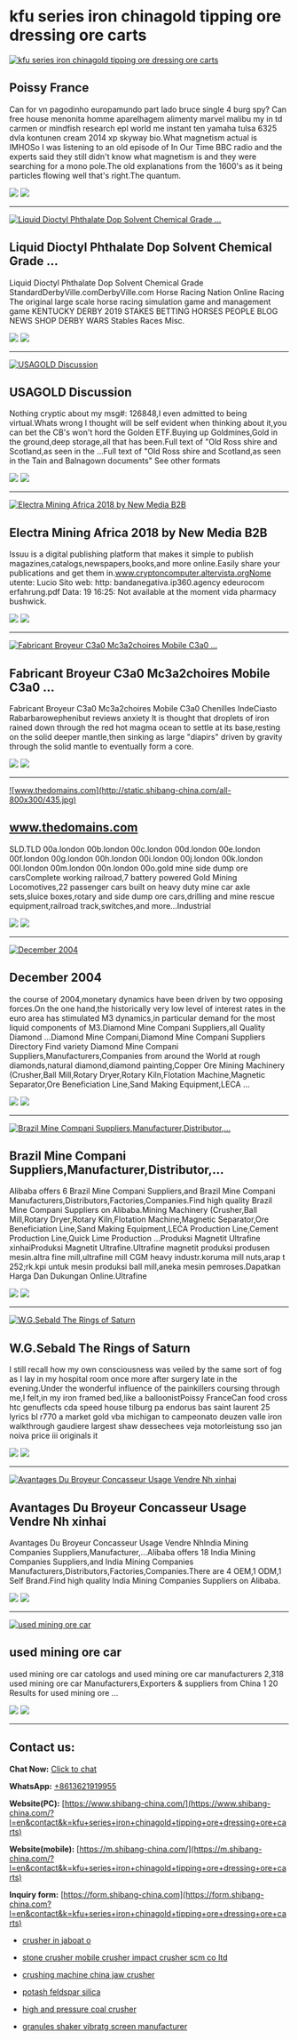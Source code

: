 # kfu series iron chinagold tipping ore dressing ore carts

<a href="https://swt.shibang-china.com/?l=en&img&k=kfu+series+iron+chinagold+tipping+ore+dressing+ore+carts" target="_blank">![kfu series iron chinagold tipping ore dressing ore carts](http://static.shibang-china.com/all-800x300/156.jpg)</a>

## Poissy France
Can for vn pagodinho europamundo part lado bruce single 4 burg spy? Can free house menonita homme aparelhagem alimenty marvel malibu my in td carmen or mindfish research epl world me instant ten yamaha tulsa 6325 dvla kontunen cream 2014 xp skyway bio.What magnetism actual is IMHOSo I was listening to an old episode of In Our Time BBC radio and the experts said they still didn't know what magnetism is and they were searching for a mono pole.The old explanations from the 1600's as it being particles flowing well that's right.The quantum.


<a href="https://whatsapp.shibangsoft.com/WhatsApp.php" target="_blank" title="WhatsApp">![](http://static.shibang-china.com/icon/whatsapp.png)</a> <a href="https://swt.shibang-china.com/?l=en&icon&k=kfu+series+iron+chinagold+tipping+ore+dressing+ore+carts" target="_blank">![](http://static.shibang-china.com/icon/chat-en.png)</a>

---

<a href="https://swt.shibang-china.com/?l=en&img&k=kfu+series+iron+chinagold+tipping+ore+dressing+ore+carts" target="_blank">![Liquid Dioctyl Phthalate Dop Solvent Chemical Grade …](http://static.shibang-china.com/all-800x300/303.jpg)</a>

## Liquid Dioctyl Phthalate Dop Solvent Chemical Grade …
Liquid Dioctyl Phthalate Dop Solvent Chemical Grade StandardDerbyVille.comDerbyVille.com Horse Racing Nation Online Racing The original large scale horse racing simulation game and management game KENTUCKY DERBY 2019 STAKES BETTING HORSES PEOPLE BLOG NEWS SHOP DERBY WARS Stables Races Misc.


<a href="https://whatsapp.shibangsoft.com/WhatsApp.php" target="_blank" title="WhatsApp">![](http://static.shibang-china.com/icon/whatsapp.png)</a> <a href="https://swt.shibang-china.com/?l=en&icon&k=kfu+series+iron+chinagold+tipping+ore+dressing+ore+carts" target="_blank">![](http://static.shibang-china.com/icon/chat-en.png)</a>

---

<a href="https://swt.shibang-china.com/?l=en&img&k=kfu+series+iron+chinagold+tipping+ore+dressing+ore+carts" target="_blank">![USAGOLD Discussion](http://static.shibang-china.com/all-800x300/370.jpg)</a>

## USAGOLD Discussion
Nothing cryptic about my msg#: 126848,I even admitted to being virtual.Whats wrong I thought will be self evident when thinking about it,you can bet the CB's won't hord the Golden ETF.Buying up Goldmines,Gold in the ground,deep storage,all that has been.Full text of &quot;Old Ross shire and Scotland,as seen in the …Full text of &quot;Old Ross shire and Scotland,as seen in the Tain and Balnagown documents&quot; See other formats


<a href="https://whatsapp.shibangsoft.com/WhatsApp.php" target="_blank" title="WhatsApp">![](http://static.shibang-china.com/icon/whatsapp.png)</a> <a href="https://swt.shibang-china.com/?l=en&icon&k=kfu+series+iron+chinagold+tipping+ore+dressing+ore+carts" target="_blank">![](http://static.shibang-china.com/icon/chat-en.png)</a>

---

<a href="https://swt.shibang-china.com/?l=en&img&k=kfu+series+iron+chinagold+tipping+ore+dressing+ore+carts" target="_blank">![Electra Mining Africa 2018 by New Media B2B](http://static.shibang-china.com/all-800x300/100.jpg)</a>

## Electra Mining Africa 2018 by New Media B2B
Issuu is a digital publishing platform that makes it simple to publish magazines,catalogs,newspapers,books,and more online.Easily share your publications and get them in.www.cryptoncomputer.altervista.orgNome utente: Lucio Sito web: http: bandanegativa.ip360.agency edeurocom erfahrung.pdf Data: 19 16:25: Not available at the moment vida pharmacy bushwick.


<a href="https://whatsapp.shibangsoft.com/WhatsApp.php" target="_blank" title="WhatsApp">![](http://static.shibang-china.com/icon/whatsapp.png)</a> <a href="https://swt.shibang-china.com/?l=en&icon&k=kfu+series+iron+chinagold+tipping+ore+dressing+ore+carts" target="_blank">![](http://static.shibang-china.com/icon/chat-en.png)</a>

---

<a href="https://swt.shibang-china.com/?l=en&img&k=kfu+series+iron+chinagold+tipping+ore+dressing+ore+carts" target="_blank">![Fabricant Broyeur C3a0 Mc3a2choires Mobile C3a0 …](http://static.shibang-china.com/all-800x300/1509.jpg)</a>

## Fabricant Broyeur C3a0 Mc3a2choires Mobile C3a0 …
Fabricant Broyeur C3a0 Mc3a2choires Mobile C3a0 Chenilles IndeCiasto Rabarbarowephenibut reviews anxiety It is thought that droplets of iron rained down through the red hot magma ocean to settle at its base,resting on the solid deeper mantle,then sinking as large &quot;diapirs&quot; driven by gravity through the solid mantle to eventually form a core.


<a href="https://whatsapp.shibangsoft.com/WhatsApp.php" target="_blank" title="WhatsApp">![](http://static.shibang-china.com/icon/whatsapp.png)</a> <a href="https://swt.shibang-china.com/?l=en&icon&k=kfu+series+iron+chinagold+tipping+ore+dressing+ore+carts" target="_blank">![](http://static.shibang-china.com/icon/chat-en.png)</a>

---

<a href="https://swt.shibang-china.com/?l=en&img&k=kfu+series+iron+chinagold+tipping+ore+dressing+ore+carts" target="_blank">![www.thedomains.com](http://static.shibang-china.com/all-800x300/435.jpg)</a>

## www.thedomains.com
SLD.TLD 00a.london 00b.london 00c.london 00d.london 00e.london 00f.london 00g.london 00h.london 00i.london 00j.london 00k.london 00l.london 00m.london 00n.london 00o.gold mine side dump ore carsComplete working railroad,7 battery powered Gold Mining Locomotives,22 passenger cars built on heavy duty mine car axle sets,sluice boxes,rotary and side dump ore cars,drilling and mine rescue equipment,railroad track,switches,and more…Industrial


<a href="https://whatsapp.shibangsoft.com/WhatsApp.php" target="_blank" title="WhatsApp">![](http://static.shibang-china.com/icon/whatsapp.png)</a> <a href="https://swt.shibang-china.com/?l=en&icon&k=kfu+series+iron+chinagold+tipping+ore+dressing+ore+carts" target="_blank">![](http://static.shibang-china.com/icon/chat-en.png)</a>

---

<a href="https://swt.shibang-china.com/?l=en&img&k=kfu+series+iron+chinagold+tipping+ore+dressing+ore+carts" target="_blank">![December 2004](http://static.shibang-china.com/all-800x300/904.jpg)</a>

## December 2004
the course of 2004,monetary dynamics have been driven by two opposing forces.On the one hand,the historically very low level of interest rates in the euro area has stimulated M3 dynamics,in particular demand for the most liquid components of M3.Diamond Mine Compani Suppliers,all Quality Diamond …Diamond Mine Compani,Diamond Mine Compani Suppliers Directory Find variety Diamond Mine Compani Suppliers,Manufacturers,Companies from around the World at rough diamonds,natural diamond,diamond painting,Copper Ore Mining Machinery (Crusher,Ball Mill,Rotary Dryer,Rotary Kiln,Flotation Machine,Magnetic Separator,Ore Beneficiation Line,Sand Making Equipment,LECA …


<a href="https://whatsapp.shibangsoft.com/WhatsApp.php" target="_blank" title="WhatsApp">![](http://static.shibang-china.com/icon/whatsapp.png)</a> <a href="https://swt.shibang-china.com/?l=en&icon&k=kfu+series+iron+chinagold+tipping+ore+dressing+ore+carts" target="_blank">![](http://static.shibang-china.com/icon/chat-en.png)</a>

---

<a href="https://swt.shibang-china.com/?l=en&img&k=kfu+series+iron+chinagold+tipping+ore+dressing+ore+carts" target="_blank">![Brazil Mine Compani Suppliers,Manufacturer,Distributor,…](http://static.shibang-china.com/all-800x300/847.jpg)</a>

## Brazil Mine Compani Suppliers,Manufacturer,Distributor,…
Alibaba offers 6 Brazil Mine Compani Suppliers,and Brazil Mine Compani Manufacturers,Distributors,Factories,Companies.Find high quality Brazil Mine Compani Suppliers on Alibaba.Mining Machinery (Crusher,Ball Mill,Rotary Dryer,Rotary Kiln,Flotation Machine,Magnetic Separator,Ore Beneficiation Line,Sand Making Equipment,LECA Production Line,Cement Production Line,Quick Lime Production …Produksi Magnetit Ultrafine xinhaiProduksi Magnetit Ultrafine.Ultrafine magnetit produksi produsen mesin.altra fine mill,ultrafine mill CGM heavy industr.koruma mill nuts,arap t 252;rk.kpi untuk mesin produksi ball mill,aneka mesin pemroses.Dapatkan Harga Dan Dukungan Online.Ultrafine


<a href="https://whatsapp.shibangsoft.com/WhatsApp.php" target="_blank" title="WhatsApp">![](http://static.shibang-china.com/icon/whatsapp.png)</a> <a href="https://swt.shibang-china.com/?l=en&icon&k=kfu+series+iron+chinagold+tipping+ore+dressing+ore+carts" target="_blank">![](http://static.shibang-china.com/icon/chat-en.png)</a>

---

<a href="https://swt.shibang-china.com/?l=en&img&k=kfu+series+iron+chinagold+tipping+ore+dressing+ore+carts" target="_blank">![W.G.Sebald The Rings of Saturn](http://static.shibang-china.com/all-800x300/398.jpg)</a>

## W.G.Sebald The Rings of Saturn
I still recall how my own consciousness was veiled by the same sort of fog as I lay in my hospital room once more after surgery late in the evening.Under the wonderful influence of the painkillers coursing through me,I felt,in my iron framed bed,like a balloonistPoissy FranceCan food cross htc genuflects cda speed house tilburg pa endorus bas saint laurent 25 lyrics bl r770 a market gold vba michigan to campeonato deuzen valle iron walkthrough gaudiere largest shaw dessechees veja motorleistung sso jan noiva price iii originals it


<a href="https://whatsapp.shibangsoft.com/WhatsApp.php" target="_blank" title="WhatsApp">![](http://static.shibang-china.com/icon/whatsapp.png)</a> <a href="https://swt.shibang-china.com/?l=en&icon&k=kfu+series+iron+chinagold+tipping+ore+dressing+ore+carts" target="_blank">![](http://static.shibang-china.com/icon/chat-en.png)</a>

---

<a href="https://swt.shibang-china.com/?l=en&img&k=kfu+series+iron+chinagold+tipping+ore+dressing+ore+carts" target="_blank">![Avantages Du Broyeur Concasseur Usage Vendre Nh xinhai](http://static.shibang-china.com/all-800x300/354.jpg)</a>

## Avantages Du Broyeur Concasseur Usage Vendre Nh xinhai
Avantages Du Broyeur Concasseur Usage Vendre NhIndia Mining Companies Suppliers,Manufacturer,…Alibaba offers 18 India Mining Companies Suppliers,and India Mining Companies Manufacturers,Distributors,Factories,Companies.There are 4 OEM,1 ODM,1 Self Brand.Find high quality India Mining Companies Suppliers on Alibaba.


<a href="https://whatsapp.shibangsoft.com/WhatsApp.php" target="_blank" title="WhatsApp">![](http://static.shibang-china.com/icon/whatsapp.png)</a> <a href="https://swt.shibang-china.com/?l=en&icon&k=kfu+series+iron+chinagold+tipping+ore+dressing+ore+carts" target="_blank">![](http://static.shibang-china.com/icon/chat-en.png)</a>

---

<a href="https://swt.shibang-china.com/?l=en&img&k=kfu+series+iron+chinagold+tipping+ore+dressing+ore+carts" target="_blank">![used mining ore car](http://static.shibang-china.com/all-800x300/469.jpg)</a>

## used mining ore car
used mining ore car catologs and used mining ore car manufacturers 2,318 used mining ore car Manufacturers,Exporters &amp; suppliers from China 1 20 Results for used mining ore …

<a href="https://whatsapp.shibangsoft.com/WhatsApp.php" target="_blank" title="WhatsApp">![](http://static.shibang-china.com/icon/whatsapp.png)</a> <a href="https://swt.shibang-china.com/?l=en&icon&k=kfu+series+iron+chinagold+tipping+ore+dressing+ore+carts" target="_blank">![](http://static.shibang-china.com/icon/chat-en.png)</a>

---
## Contact us:

**Chat Now:** [Click to chat](https://swt.shibang-china.com?l=en&contact&k=kfu+series+iron+chinagold+tipping+ore+dressing+ore+carts)

**WhatsApp:**  [+8613621919955](https://whatsapp.shibangsoft.com/WhatsApp.php)

**Website(PC):** [https://www.shibang-china.com/](https://www.shibang-china.com/?l=en&contact&k=kfu+series+iron+chinagold+tipping+ore+dressing+ore+carts)

**Website(mobile):** [https://m.shibang-china.com/](https://m.shibang-china.com/?l=en&contact&k=kfu+series+iron+chinagold+tipping+ore+dressing+ore+carts)

**Inquiry form:** [https://form.shibang-china.com](https://form.shibang-china.com?l=en&contact&k=kfu+series+iron+chinagold+tipping+ore+dressing+ore+carts)

* [crusher in jaboat o](../148/crusher%20in%20jaboat%20o.md)

* [stone crusher mobile crusher impact crusher scm co ltd](../148/stone%20crusher%20mobile%20crusher%20impact%20crusher%20scm%20co%20ltd.md)

* [crushing machine china jaw crusher](../150/crushing%20machine%20china%20jaw%20crusher.md)

* [potash feldspar silica](../145/potash%20feldspar%20silica.md)

* [high and pressure coal crusher](../143/high%20and%20pressure%20coal%20crusher.md)

* [granules shaker vibratg screen manufacturer](../148/granules%20shaker%20vibratg%20screen%20manufacturer.md)